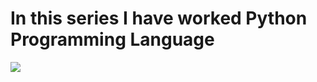 # In this series I have worked Python Programming Language


<img src="C:\Users\UMAIR\Downloads\WhatsApp Image 2021-11-20 at 8.24.09 PM.jpeg/">
